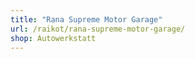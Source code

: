 ```yaml
---
title: "Rana Supreme Motor Garage"
url: /raikot/rana-supreme-motor-garage/
shop: Autowerkstatt
---
```

